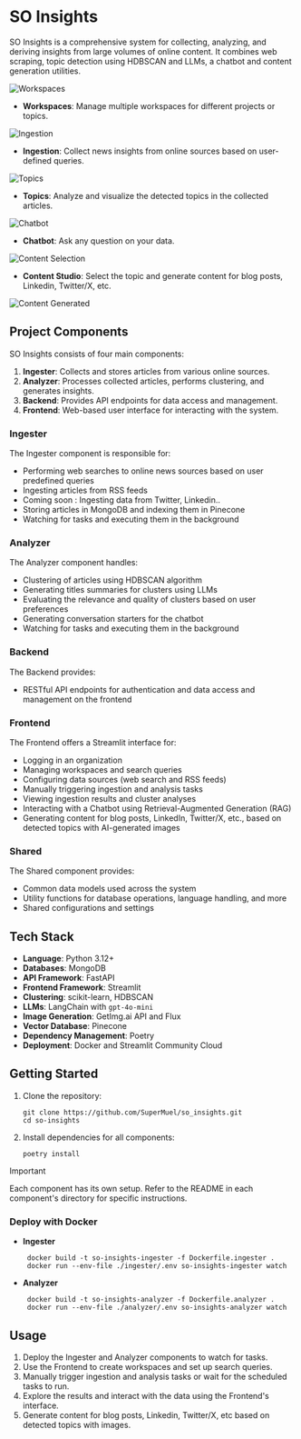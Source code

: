 # SO Insights

SO Insights is a comprehensive system for collecting, analyzing, and deriving insights from large volumes of online content. It combines web scraping, topic detection using HDBSCAN and LLMs, a chatbot and content generation utilities.


![Workspaces](assets/workspaces.png)
- **Workspaces**: Manage multiple workspaces for different projects or topics.

![Ingestion](assets/ingestion.png)
- **Ingestion**: Collect news insights from online sources based on user-defined queries.

![Topics](assets/topics.png)
- **Topics**: Analyze and visualize the detected topics in the collected articles.

![Chatbot](assets/chatbot.png)
- **Chatbot**: Ask any question on your data.

![Content Selection](assets/content_selection.png)
- **Content Studio**: Select the topic and generate content for blog posts, Linkedin, Twitter/X, etc.

![Content Generated](assets/content_generated.png)


## Project Components

SO Insights consists of four main components:

1. **Ingester**: Collects and stores articles from various online sources.
2. **Analyzer**: Processes collected articles, performs clustering, and generates insights.
3. **Backend**: Provides API endpoints for data access and management.
4. **Frontend**: Web-based user interface for interacting with the system.

### Ingester

The Ingester component is responsible for:
- Performing web searches to online news sources based on user predefined queries
- Ingesting articles from RSS feeds
- Coming soon : Ingesting data from Twitter, Linkedin.. 
- Storing articles in MongoDB and indexing them in Pinecone
- Watching for tasks and executing them in the background

### Analyzer

The Analyzer component handles:
- Clustering of articles using HDBSCAN algorithm
- Generating titles summaries for clusters using LLMs
- Evaluating the relevance and quality of clusters based on user preferences
- Generating conversation starters for the chatbot
- Watching for tasks and executing them in the background

### Backend

The Backend provides:
- RESTful API endpoints for authentication and data access and management on the frontend

### Frontend

The Frontend offers a Streamlit interface for:

- Logging in an organization
- Managing workspaces and search queries
- Configuring data sources (web search and RSS feeds)
- Manually triggering ingestion and analysis tasks
- Viewing ingestion results and cluster analyses
- Interacting with a Chatbot using Retrieval-Augmented Generation (RAG)
- Generating content for blog posts, LinkedIn, Twitter/X, etc., based on detected topics with AI-generated images

### Shared

The Shared component provides:

- Common data models used across the system
- Utility functions for database operations, language handling, and more
- Shared configurations and settings

## Tech Stack

- **Language**: Python 3.12+
- **Databases**: MongoDB
- **API Framework**: FastAPI
- **Frontend Framework**: Streamlit
- **Clustering**: scikit-learn, HDBSCAN
- **LLMs**: LangChain with `gpt-4o-mini`
- **Image Generation**: GetImg.ai API and Flux
- **Vector Database**: Pinecone
- **Dependency Management**: Poetry
- **Deployment**: Docker and Streamlit Community Cloud

## Getting Started

1. Clone the repository:
   ```
   git clone https://github.com/SuperMuel/so_insights.git
   cd so-insights
   ```

2. Install dependencies for all components:
   ```
   poetry install
   ```

> [!IMPORTANT]
> Each component has its own setup. Refer to the README in each component's directory for specific instructions.

### Deploy with Docker
- **Ingester**
   ```
    docker build -t so-insights-ingester -f Dockerfile.ingester .
    docker run --env-file ./ingester/.env so-insights-ingester watch
    ```
- **Analyzer**
    ```
     docker build -t so-insights-analyzer -f Dockerfile.analyzer .
     docker run --env-file ./analyzer/.env so-insights-analyzer watch
     ```



## Usage

1. Deploy the Ingester and Analyzer components to watch for tasks.
2. Use the Frontend to create workspaces and set up search queries.
3. Manually trigger ingestion and analysis tasks or wait for the scheduled tasks to run.
4. Explore the results and interact with the data using the Frontend's interface.
5. Generate content for blog posts, Linkedin, Twitter/X, etc based on detected topics with images.
